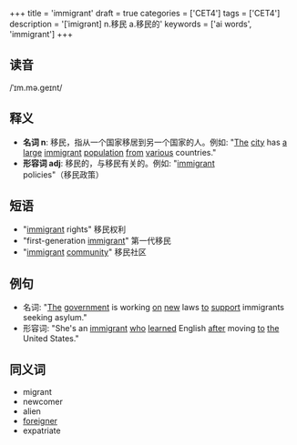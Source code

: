 +++
title = 'immigrant'
draft = true
categories = ['CET4']
tags = ['CET4']
description = '[ˈimigrənt] n.移民 a.移民的'
keywords = ['ai words', 'immigrant']
+++

## 读音
/ˈɪm.mə.geɪnt/

## 释义
- **名词 n**: 移民，指从一个国家移居到另一个国家的人。例如: "[The](/zh/post/the/) [city](/zh/post/city/) has [a](/zh/post/a/) [large](/zh/post/large/) [immigrant](/zh/post/immigrant/) [population](/zh/post/population/) [from](/zh/post/from/) [various](/zh/post/various/) countries."
- **形容词 adj**: 移民的，与移民有关的。例如: "[immigrant](/zh/post/immigrant/) policies"（移民政策）

## 短语
- "[immigrant](/zh/post/immigrant/) rights" 移民权利
- "first-generation [immigrant](/zh/post/immigrant/)" 第一代移民
- "[immigrant](/zh/post/immigrant/) [community](/zh/post/community/)" 移民社区

## 例句
- 名词: "[The](/zh/post/the/) [government](/zh/post/government/) is working [on](/zh/post/on/) [new](/zh/post/new/) laws [to](/zh/post/to/) [support](/zh/post/support/) immigrants seeking asylum."
- 形容词: "She's an [immigrant](/zh/post/immigrant/) [who](/zh/post/who/) [learned](/zh/post/learned/) English [after](/zh/post/after/) moving [to](/zh/post/to/) [the](/zh/post/the/) United States."

## 同义词
- migrant
- newcomer
- alien
- [foreigner](/zh/post/foreigner/)
- expatriate
